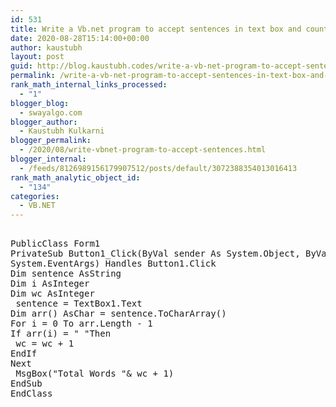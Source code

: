 ```yaml
---
id: 531
title: Write a Vb.net program to accept sentences in text box and count the number of words and display the count in message box
date: 2020-08-28T15:14:00+00:00
author: kaustubh
layout: post
guid: http://blog.kaustubh.codes/write-a-vb-net-program-to-accept-sentences-in-text-box-and-count-the-number-of-words-and-display-the-count-in-message-box/
permalink: /write-a-vb-net-program-to-accept-sentences-in-text-box-and-count-the-number-of-words-and-display-the-count-in-message-box/
rank_math_internal_links_processed:
  - "1"
blogger_blog:
  - swayalgo.com
blogger_author:
  - Kaustubh Kulkarni
blogger_permalink:
  - /2020/08/write-vbnet-program-to-accept-sentences.html
blogger_internal:
  - /feeds/8126989156179907512/posts/default/3072388354013016413
rank_math_analytic_object_id:
  - "134"
categories:
  - VB.NET
---
```

<pre><br />PublicClass Form1<br />PrivateSub Button1_Click(ByVal sender As System.Object, ByVal e As<br />System.EventArgs) Handles Button1.Click<br />Dim sentence AsString<br />Dim i AsInteger<br />Dim wc AsInteger<br /> sentence = TextBox1.Text<br />Dim arr() AsChar = sentence.ToCharArray()<br />For i = 0 To arr.Length - 1<br />If arr(i) = " "Then<br /> wc = wc + 1<br />EndIf<br />Next<br /> MsgBox("Total Words "& wc + 1)<br />EndSub<br />EndClass<br /><br /></pre>